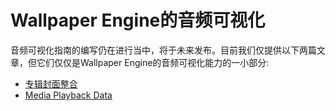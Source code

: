 # Wallpaper Engine的音频可视化

音频可视化指南的编写仍在进行当中，将于未来发布。目前我们仅提供以下两篇文章，但它们仅仅是Wallpaper Engine的音频可视化能力的一小部分:

* [专辑封面整合](/wallpaper-engine-docs/scene/audiovisualizer/albumcover)
* [Media Playback Data](/wallpaper-engine-docs/scene/audiovisualizer/mediainformation)
